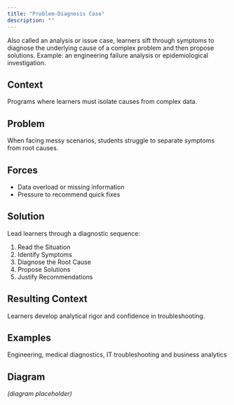 ```yaml
---
title: "Problem-Diagnosis Case"
description: ""
---
```


Also called an analysis or issue case, learners sift through symptoms to diagnose the underlying cause of a complex problem and then propose solutions. Example: an engineering failure analysis or epidemiological investigation.

## Context
Programs where learners must isolate causes from complex data.

## Problem
When facing messy scenarios, students struggle to separate symptoms from root causes.

## Forces
- Data overload or missing information
- Pressure to recommend quick fixes

## Solution
Lead learners through a diagnostic sequence:
1. Read the Situation
2. Identify Symptoms
3. Diagnose the Root Cause
4. Propose Solutions
5. Justify Recommendations

## Resulting Context
Learners develop analytical rigor and confidence in troubleshooting.

## Examples
Engineering, medical diagnostics, IT troubleshooting and business analytics

## Diagram
*(diagram placeholder)*
